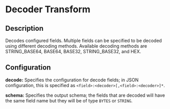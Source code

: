 # Decoder Transform

Description
-----------
Decodes configured fields. Multiple fields can be specified to be decoded using different decoding methods.
Available decoding methods are STRING_BASE64, BASE64, BASE32, STRING_BASE32, and HEX.

Configuration
-------------
**decode:** Specifies the configuration for decode fields; in JSON configuration, 
this is specified as ``<field>:<decoder>[,<field>:<decoder>]*``.

**schema:** Specifies the output schema; the fields that are decoded will have the same field 
name but they will be of type ``BYTES`` or ``STRING``.
